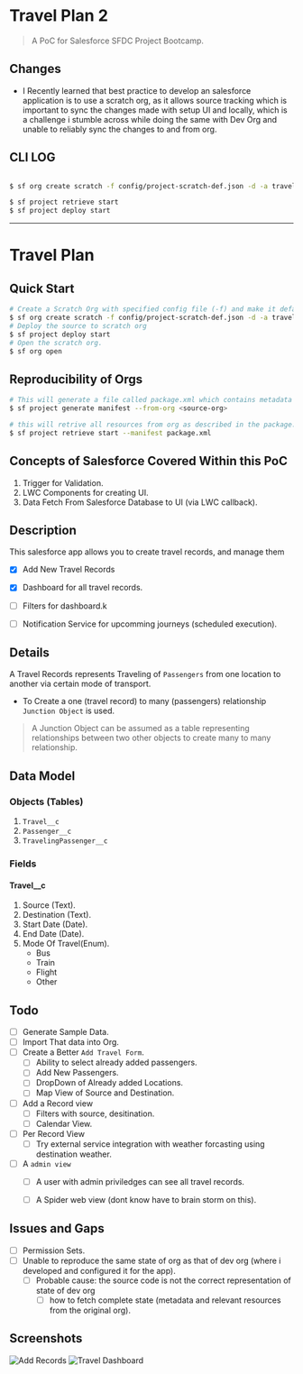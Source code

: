 # Travel Plan 2

> A PoC for Salesforce SFDC Project Bootcamp.

## Changes
- I Recently learned that best practice to develop an salesforce application is to use a scratch org, as it allows source tracking which is important to sync the changes made with setup UI and locally, which is a challenge i stumble across while doing the same with Dev Org and unable to reliably sync the changes to and from org.

## CLI LOG

```bash

$ sf org create scratch -f config/project-scratch-def.json -d -a travel_scratch -v mainApp

$ sf project retrieve start
$ sf project deploy start

```



---
# Travel Plan



## Quick Start

```bash
# Create a Scratch Org with specified config file (-f) and make it default (-d) and alias (-a) travel_scratch to refer in subsequent commands.
$ sf org create scratch -f config/project-scratch-def.json -d -a travel_scratch
# Deploy the source to scratch org
$ sf project deploy start
# Open the scratch org.
$ sf org open
```

## Reproducibility of Orgs

```bash
# This will generate a file called package.xml which contains metadata declaration in org.
$ sf project generate manifest --from-org <source-org>

# this will retrive all resources from org as described in the package.xml.
$ sf project retrieve start --manifest package.xml
```


## Concepts of Salesforce Covered Within this PoC

1. Trigger for Validation.
2. LWC Components for creating UI.
3. Data Fetch From Salesforce Database to UI (via LWC callback).



## Description

This salesforce app allows you to create travel records, and manage them 
- [x] Add New Travel Records
- [x] Dashboard for all travel records.
- [ ] Filters for dashboard.k
- [ ] Notification Service for upcomming journeys (scheduled execution).


## Details

A Travel Records represents Traveling of `Passengers` from one location to another via certain mode of transport.

- To Create a one (travel record) to many (passengers) relationship `Junction Object` is used.

> A Junction Object can be assumed as a table representing relationships between two other objects to create many to many relationship.

## Data Model

### Objects (Tables)

1. `Travel__c`
2. `Passenger__c`
3. `TravelingPassenger__c`


### Fields

#### Travel__c

1. Source (Text).
2. Destination (Text).
3. Start Date (Date).
4. End Date (Date).
5. Mode Of Travel(Enum).
    - Bus
    - Train
    - Flight
    - Other



## Todo

- [ ] Generate Sample Data.
- [ ] Import That data into Org.
- [ ] Create a Better `Add Travel Form`.
    - [ ] Ability to select already added passengers.
    - [ ] Add New Passengers.
    - [ ] DropDown of Already added Locations.
    - [ ] Map View of Source and Destination.

- [ ] Add a Record view
    - [ ] Filters with source, desitination.
    - [ ] Calendar View.
    
- [ ] Per Record View
    - [ ] Try external service integration with weather forcasting using destination weather.

- [ ] A `admin view`
    - [ ] A user with admin priviledges can see all travel records.
    - [ ] A Spider web view (dont know have to brain storm on this).



## Issues and Gaps
- [ ] Permission Sets.
- [ ] Unable to reproduce the same state of org as that of dev org (where i developed and configured it for the app).
    - [ ] Probable cause: the source code is not the correct representation of state of dev org
        - [ ] how to fetch complete state (metadata and relevant resources from the original org).

## Screenshots

![Add Records](add_record_tp.png)
![Travel Dashboard](travel_dashboard.png)
